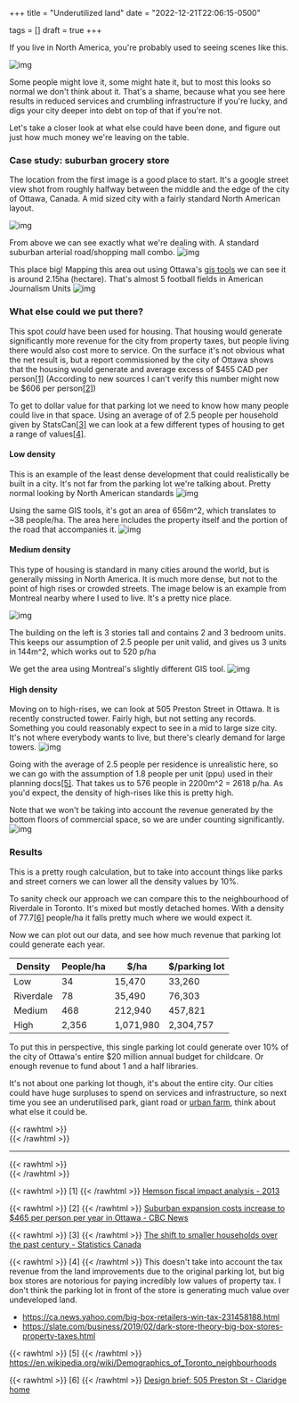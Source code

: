 +++
title = "Underutilized land"
date = "2022-12-21T22:06:15-0500"

tags = []
draft = true
+++

If you live in North America, you're probably used to seeing scenes like this.

![img](/static/img/underutilized_land/20221203204541.png)

Some people might love it, some might hate it, but to most this looks so normal we don't think about it. That's a shame, because what you see here results in reduced services and crumbling infrastructure if you're lucky, and digs your city deeper into debt on top of that if you're not.

Let's take a closer look at what else could have been done, and figure out just how much money we're leaving on the table.

### Case study: suburban grocery store
The location from the first image is a good place to start. It's a google street view shot from roughly halfway between the middle and the edge of the city of Ottawa, Canada. A mid sized city with a fairly standard North American layout.

![img](/static/img/underutilized_land/20221212214725.png)

From above we can see exactly what we're dealing with. A standard suburban arterial road/shopping mall combo.
![img](/static/img/underutilized_land/20221212214408.png)

This place big! Mapping this area out using Ottawa's [gis tools](https://maps.ottawa.ca/geoottawa/) we can see it is around 2.15ha (hectare). That's almost 5 football fields in American Journalism Units
![img](/static/img/underutilized_land/20221203213701.png)

### What else could we put there?
This spot *could* have been used for housing. That housing would generate significantly more revenue for the city from property taxes, but people living there would also cost more to service. On the surface it's not obvious what the net result is, but a report commissioned by the city of Ottawa shows that the housing would generate and average excess of $455 CAD per person[[1]](#link_1) (According to new sources I can't verify this number might now be $606 per person[[2]](#link_2))

To get to dollar value for that parking lot we need to know how many people could live in that space. Using an average of of 2.5 people per household given by StatsCan[[3]](#link_3) we can look at a few different types of housing to get a range of values[[4]](#link_4).

#### Low density
This is an example of the least dense development that could realistically be built in a city. It's not far from the parking lot we're talking about. Pretty normal looking by North American standards
![img](/static/img/underutilized_land/20221204234722.png)

Using the same GIS tools, it's got an area of 656m^2, which translates to ~38 people/ha. The area here includes the property itself and the portion of the road that accompanies it. 
![img](/static/img/underutilized_land/20221204235255.png)

#### Medium density
This type of housing is standard in many cities around the world, but is generally missing in North America. It is much more dense, but not to the point of high rises or crowded streets. The image below is an example from Montreal nearby where I used to live. It's a pretty nice place.

![img](/static/img/underutilized_land/20221204114820.png)

The building on the left is 3 stories tall and contains 2 and 3 bedroom units. This keeps our assumption of 2.5 people per unit valid, and gives us 3 units in 144m^2, which works out to 520 p/ha

We get the area using Montreal's slightly different GIS tool.
![img](/static/img/underutilized_land/20221205000000.png)

#### High density
Moving on to high-rises, we can look at 505 Preston Street in Ottawa. It is recently constructed tower. Fairly high, but not setting any records. Something you could reasonably expect to see in a mid to large size city. It's not where everybody wants to live, but there's clearly demand for large towers.
![img](/static/img/underutilized_land/20221205000421.png)


Going with the average of 2.5 people per residence is unrealistic here, so we can go with the assumption of 1.8 people per unit (ppu) used in their planning docs[[5]](#link_5). That takes us to 576 people in 2200m^2 = 2618 p/ha. As you'd expect, the density of high-rises like this is pretty high.

Note that we won't be taking into account the revenue generated by the bottom floors of commercial space, so we are under counting significantly.
![img](/static/img/underutilized_land/20221205000835.png)

### Results
This is a pretty rough calculation, but to take into account things like parks and street corners we can lower all the density values by 10%.

To sanity check our approach we can compare this to the neighbourhood of Riverdale in Toronto. It's mixed but mostly detached homes. With a density of 77.7[[6]](link_6) people/ha it falls pretty much where we would expect it.

Now we can plot out our data, and see how much revenue that parking lot could generate each year.

| Density | People/ha | $/ha | $/parking lot |
| - | - | - | - |
| Low  | 34 | 15,470 | 33,260
| Riverdale | 78| 35,490 |76,303
| Medium | 468 | 212,940 | 457,821
| High | 2,356 | 1,071,980 | 2,304,757

To put this in perspective, this single parking lot could generate over 10% of the city of Ottawa's entire $20 million annual budget for childcare. Or enough revenue to fund about 1 and a half libraries.

It's not about one parking lot though, it's about the entire city. Our cities could have huge surpluses to spend on services and infrastructure, so next time you see an underutilised park, giant road or [urban farm](https://agriculture.canada.ca/en/contact/central-experimental-farm), think about what else it could be.

{{< rawhtml >}}
<br>
{{< /rawhtml >}}

---

{{< rawhtml >}}
<br>
{{< /rawhtml >}}

{{< rawhtml >}}
<a name="link_1">
[1] 
</a>
{{< /rawhtml >}}
[Hemson fiscal impact analysis - 2013](http://greenspace-alliance.ca/wp-content/uploads/2017/02/Document-1-Hemson-Fiscal-Impact-Analysis-14March2013.pdf)

{{< rawhtml >}}
<a name="link_2">
[2]
</a>
{{< /rawhtml >}}
[Suburban expansion costs increase to $465 per person per year in Ottawa - CBC News](https://www.cbc.ca/news/canada/ottawa/urban-expansion-costs-menard-memo-1.6193429)

{{< rawhtml >}}
<a name="link_3">
[3] 
</a>
{{< /rawhtml >}}
[The shift to smaller households over the past century - Statistics Canada](https://www150.statcan.gc.ca/n1/pub/11-630-x/11-630-x2015008-eng.htm)

{{< rawhtml >}}
<a name="link_4">
[4]
</a>
{{< /rawhtml >}}
This doesn't take into account the tax revenue from the land improvements due to the original parking lot, but big box stores are notorious for paying incredibly low values of property tax. I don't think the parking lot in front of the store is generating much value over undeveloped land.

- https://ca.news.yahoo.com/big-box-retailers-win-tax-231458188.html
- https://slate.com/business/2019/02/dark-store-theory-big-box-stores-property-taxes.html

{{< rawhtml >}}
<a name="link_5">
[5]
</a>
{{< /rawhtml >}}
https://en.wikipedia.org/wiki/Demographics_of_Toronto_neighbourhoods

{{< rawhtml >}}
<a name="link_6">
[6] 
</a>
{{< /rawhtml >}}
[Design brief: 505 Preston St - Claridge home](http://webcast.ottawa.ca/plan/All_Image%20Referencing_Site%20Plan%20Application_Image%20Reference_505%20Preston%20Street%20-%20Design%20Brief.PDF)
